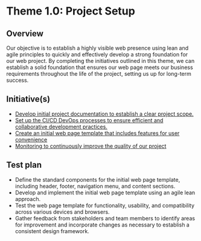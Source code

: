 # Theme 1.0: Project Setup
## Overview
Our objective is to establish a highly visible web presence using lean and agile principles to quickly and effectively
develop a strong foundation for our web project. By completing the initiatives outlined in this theme, we can establish a
solid foundation that ensures our web page meets our business requirements throughout the life of the project, setting
us up for long-term success.
## Initiative(s)

* [Develop initial project documentation to establish a clear project scope.](https://github.com/EDS435/mywebclass-agile-docs/blob/main/documentation/theme_1/initiatives/initiative_basic_webpage_template.md)
* [Set up the CI/CD DevOps processes to ensure efficient and collaborative development practices.](https://github.com/EDS435/mywebclass-agile-docs/blob/main/documentation/theme_1/initiatives/initiative_devops.md)
* [Create an initial web page template that includes features for user convenience](https://github.com/EDS435/mywebclass-agile-docs/blob/main/documentation/theme_1/initiatives/initiative_webpage_template.md)
* [Monitoring to continuously improve the quality of our project](https://github.com/EDS435/mywebclass-agile-docs/blob/main/documentation/theme_1/initiatives/monitoring_template.md)
  
## Test plan
- Define the standard components for the initial web page template, including header, footer, navigation menu, and content sections.
- Develop and implement the initial web page template using an agile lean approach.
- Test the web page template for functionality, usability, and compatibility across various devices and browsers.
- Gather feedback from stakeholders and team members to identify areas for improvement and incorporate changes as necessary to establish a consistent design framework.